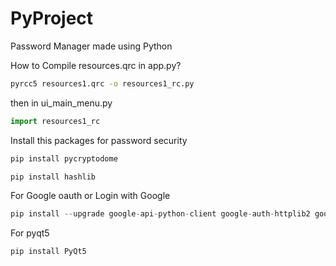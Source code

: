# PyProject

Password Manager made using Python

How to Compile resources.qrc in app.py?

```bash
pyrcc5 resources1.qrc -o resources1_rc.py
```
then in ui_main_menu.py
```python
import resources1_rc
```
Install this packages for password security
```python
pip install pycryptodome

pip install hashlib
```

For Google oauth or Login with Google
```python
pip install --upgrade google-api-python-client google-auth-httplib2 google-auth-oauthlib
```
For pyqt5
```python
pip install PyQt5
```
